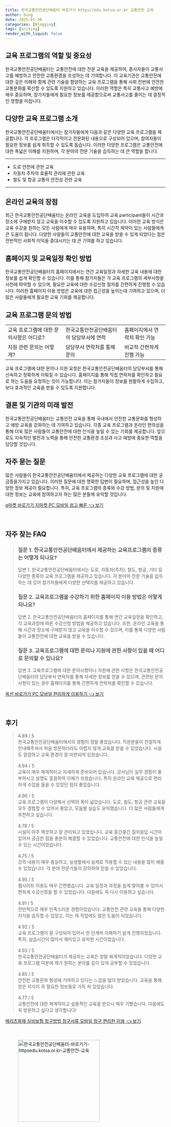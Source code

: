 ```yaml
---
title: 한국교통안전공단배움터 바로가기 https//edu.kotsa.or.kr 교통안전 교육
author: bing
date: 2025-01-30
categories: [Blogging]
tags: [writing]
render_with_liquid: false
---
```



<h2 id='교육 프로그램의 역할 및 중요성'>교육 프로그램의 역할 및 중요성</h2>

<p>한국교통안전공단배움터는 교통안전에 대한 전문 교육을 제공하여, 종사자들이 교통사고를 예방하고 안전한 교통환경을 조성하는 데 기여합니다. 이 교육기관은 교통안전에 대한 깊은 이해와 함께 관련 기술을 함양하는 교육 프로그램을 통해 사회 전반에 안전한 교통문화를 확산할 수 있도록 지원하고 있습니다. 이러한 역할은 특히 교통사고 예방에 매우 중요하며, 참가자들에게 필요한 정보를 제공함으로써 교통사고를 줄이는 데 결정적인 영향을 미칩니다.</p>

<h2 id='다양한 교육 프로그램 소개'>다양한 교육 프로그램 소개</h2>

<p>한국교통안전공단배움터에서는 참가자들에게 다음과 같은 다양한 교육 프로그램을 제공합니다. 각 프로그램은 다각적이고 전문화된 내용으로 구성되어 있으며, 참여자들이 필요한 정보를 쉽게 취득할 수 있도록 돕습니다. 이러한 다양한 프로그램은 교통안전에 대한 폭넓은 이해를 지원하며, 각 분야의 전문 기술을 습득하는 데 큰 역할을 합니다.</p>

<hr />

<ul>
    <li>도로 안전에 관한 교육</li>
    <li>자동차 주차의 효율적 관리에 관한 교육</li>
    <li>철도 및 항공 교통의 안전성 관련 교육</li>
</ul>

<hr />

<h2 id='온라인 교육의 장점'>온라인 교육의 장점</h2>

<p>최근 한국교통안전공단배움터는 온라인 교육을 도입하여 교육 participant들이 시간과 장소에 구애받지 않고 교육을 이수할 수 있도록 지원하고 있습니다. 이러한 교육 방식은 교육 수강을 원하는 모든 사람에게 매우 유용하며, 특히 시간적 제약이 있는 사람들에게 큰 도움이 됩니다. 다양한 사람들이 교통안전에 대한 교육을 받을 수 있게 되었다는 점은 전반적인 사회적 이익을 증대시키는 데 큰 기여를 하고 있습니다.</p>

<h2 id='홈페이지 및 교육일정 확인 방법'>홈페이지 및 교육일정 확인 방법</h2>

<p>한국교통안전공단배움터의 홈페이지에서는 연간 교육일정과 자세한 교육 내용에 대한 정보를 쉽게 확인할 수 있습니다. 이를 통해 참가자들은 각 교육 프로그램의 세부사항을 사전에 파악할 수 있으며, 필요한 교육에 대한 수강신청 절차를 간편하게 진행할 수 있습니다. 이러한 홈페이지 이용 방법은 교육에 대한 접근성을 높이는데 기여하고 있으며, 더 많은 사람들에게 필요한 교육 기회를 제공합니다.</p>

<h2 id='교육 프로그램 문의 방법'>교육 프로그램 문의 방법</h2>

<table>
    <tr>
        <td>교육 프로그램에 대한 문의사항은 어디로?</td>
        <td>한국교통안전공단배움터의 담당부서에 연락</td>
        <td>홈페이지에서 연락처 확인 가능</td>
    </tr>
    <tr>
        <td>지원 관련 문의는 어떻게?</td>
        <td>담당부서 연락처를 통해 문의</td>
        <td>비교적 간편하게 진행 가능</td>
    </tr>
</table>

<p>교육 프로그램에 대한 문의나 지원 요청은 한국교통안전공단배움터의 담당부서를 통해 신속하고 정확하게 이뤄질 수 있습니다. 홈페이지를 통해 직접 연락처를 확인하고 필요로 하는 도움을 요청하는 것이 가능합니다. 이는 참가자들이 정보를 원활하게 수집하고, 보다 효과적인 교육을 받을 수 있도록 지원합니다.</p>

<h2 id='결론 및 기관의 미래 발전'>결론 및 기관의 미래 발전</h2>

<p>한국교통안전공단배움터는 교통안전 교육을 통해 국내에서 안전한 교통문화를 형성하고 예방 교육을 강화하는 데 기여하고 있습니다. 각종 교육 프로그램과 온라인 편의성을 통해 더욱 많은 사람들이 교통안전에 대한 인식을 높일 수 있는 기회를 제공합니다. 앞으로도 지속적인 발전과 노력을 통해 안전한 교통환경 조성과 사고 예방에 중요한 역할을 담당할 것입니다.</p>

<h2 id='자주 묻는 질문'>자주 묻는 질문</h2>

<p>많은 사람들이 한국교통안전공단배움터에서 제공하는 다양한 교육 프로그램에 대한 궁금증을가지고 있습니다. 이러한 질문에 대한 명확한 답변이 필요하며, 접근성을 높인 다양한 정보 제공이 필요합니다. 특히, 교육 프로그램의 종류와 수강 방법, 문의 및 지원에 대한 정보는 교육에 참여하고자 하는 많은 분들께 유익할 것입니다.</p>


<p><a class="click-button" title="g마켓 바로가기 지마켓 PC 모바일 쉽고 빠른" href="https://purplelist.github.io/posts/g%EB%A7%88%EC%BC%93-%EB%B0%94%EB%A1%9C%EA%B0%80%EA%B8%B0-%EC%A7%80%EB%A7%88%EC%BC%93-PC-%EB%AA%A8%EB%B0%94%EC%9D%BC-%EC%89%BD%EA%B3%A0-%EB%B9%A0%EB%A5%B8/" rel="dofollow">g마켓 바로가기 지마켓 PC 모바일 쉽고 빠른 👈 보기</a></p><br>
<h2 id='자주_찾는_FAQ'>자주 찾는 FAQ</h2>
<div itemscope="" itemtype="https://schema.org/FAQPage"> 
<blockquote> 
<div itemscope="" itemprop="mainEntity" itemtype="https://schema.org/Question"> 
<h3 itemprop="name">질문 1. 한국교통안전공단배움터에서 제공하는 교육프로그램의 종류는 어떻게 되나요?</h3> 
<div itemscope="" itemprop="acceptedAnswer" itemtype="https://schema.org/Answer"> 
<span itemprop="text"> 
<p>답변 1. 한국교통안전공단배움터에서는 도로, 자동차(주차), 철도, 항공, 기타 등 다양한 종류의 교육 프로그램을 제공하고 있습니다. 각 분야의 전문 기술을 습득하는 데 있어 참가자들에게 다양한 선택지를 제공하고 있습니다.</p> 
</span> 
</div> 
</div> 
<div itemscope="" itemprop="mainEntity" itemtype="https://schema.org/Question"> 
<h3 itemprop="name">질문 2. 교육프로그램을 수강하기 위한 홈페이지 이용 방법은 어떻게 되나요?</h3> 
<div itemscope="" itemprop="acceptedAnswer" itemtype="https://schema.org/Answer"> 
<span itemprop="text"> 
<p>답변 2. 한국교통안전공단배움터의 홈페이지를 통해 연간 교육일정을 확인하고, 각 교육과정에 따른 수강신청 방법을 제공하고 있습니다. 또한, 온라인 교육을 통해 시간과 장소에 구애받지 않고 교육을 이수할 수 있으며, 이를 통해 다양한 사람들이 교통안전에 대한 교육을 받을 수 있습니다.</p> 
</span> 
</div> 
</div> 
<div itemscope="" itemprop="mainEntity" itemtype="https://schema.org/Question"> 
<h3 itemprop="name">질문 3. 교육프로그램에 대한 문의나 지원에 관한 사항이 있을 때 어디로 문의할 수 있나요?</h3> 
<div itemscope="" itemprop="acceptedAnswer" itemtype="https://schema.org/Answer"> 
<span itemprop="text"> 
<p>답변 3. 교육프로그램에 대한 문의사항이나 지원에 관한 사항은 한국교통안전공단배움터의 담당부서 연락처를 통해 자세한 정보를 얻을 수 있으며, 관련된 문의사항이 있는 경우 홈페이지를 통해 간편하게 연락처를 확인할 수 있습니다.</p> 
</span> 
</div> 
</div> 
</blockquote> 
</div>
<p><a class="click-button" title="옥션 바로가기 PC 모바일 편리하게 이용하기" href="https://purplelist.github.io/posts/%EC%98%A5%EC%85%98-%EB%B0%94%EB%A1%9C%EA%B0%80%EA%B8%B0-PC-%EB%AA%A8%EB%B0%94%EC%9D%BC-%ED%8E%B8%EB%A6%AC%ED%95%98%EA%B2%8C-%EC%9D%B4%EC%9A%A9%ED%95%98%EA%B8%B0/" rel="dofollow">옥션 바로가기 PC 모바일 편리하게 이용하기 👈 보기</a></p><br>
<h2 id='후기'>후기</h2>
<div itemscope itemtype="https://schema.org/Product">
  <blockquote>
  <div itemprop="review" itemscope itemtype="https://schema.org/Review">
      <div itemprop="reviewRating" itemscope itemtype="https://schema.org/Rating"> <span itemprop="ratingValue">4.89</span> / <span itemprop="bestRating">5</span> </div>
      <span itemprop="reviewBody">한국교통안전공단배움터에서의 경험이 정말 좋았습니다. 직원분들이 친절하게 안내해주셔서 처음 방문하더라도 어렵지 않게 교육을 받을 수 있었습니다. 시설도 깔끔하고 교육 환경이 잘 마련되어 있었습니다.</span>
  </div>
  <br>
  <div itemprop="review" itemscope itemtype="https://schema.org/Review">
      <div itemprop="reviewRating" itemscope itemtype="https://schema.org/Rating"> <span itemprop="ratingValue">4.94</span> / <span itemprop="bestRating">5</span> </div>
      <span itemprop="reviewBody">교육이 매우 체계적이고 자세하게 준비되어 있습니다. 강사님이 실무 경험이 풍부하시고 설명도 깔끔하여 이해가 쉬웠습니다. 특히 온라인 교육 제공으로 편리하게 수업을 들을 수 있었던 점이 좋았습니다.</span>
  </div>
  <br>
  <div itemprop="review" itemscope itemtype="https://schema.org/Review">
      <div itemprop="reviewRating" itemscope itemtype="https://schema.org/Rating"> <span itemprop="ratingValue">4.96</span> / <span itemprop="bestRating">5</span> </div>
      <span itemprop="reviewBody">교육 프로그램이 다양해서 선택의 폭이 넓었습니다. 도로, 철도, 항공 관련 교육을 모두 경험할 수 있어서 좋았고, 모둠별 실습도 유익했습니다. 더 많은 사람들에게 추천하고 싶습니다.</span>
  </div>
  <br>
  <div itemprop="review" itemscope itemtype="https://schema.org/Review">
      <div itemprop="reviewRating" itemscope itemtype="https://schema.org/Rating"> <span itemprop="ratingValue">4.78</span> / <span itemprop="bestRating">5</span> </div>
      <span itemprop="reviewBody">시설이 아주 깨끗하고 잘 관리되고 있었습니다. 교육 중간중간 질의응답 시간이 있어서 궁금한 점을 충분히 해결할 수 있었습니다. 교통안전에 대한 인식을 높일 수 있는 시간이었습니다.</span>
  </div>
  <br>
  <div itemprop="review" itemscope itemtype="https://schema.org/Review">
      <div itemprop="reviewRating" itemscope itemtype="https://schema.org/Rating"> <span itemprop="ratingValue">4.75</span> / <span itemprop="bestRating">5</span> </div>
      <span itemprop="reviewBody">강의 내용이 매우 충실하고, 실생활에서 실제로 적용할 수 있는 내용을 많이 배울 수 있었습니다. 각 분야 전문가들이 강의하여 믿을 수 있었습니다.</span>
  </div>
  <br>
  <div itemprop="review" itemscope itemtype="https://schema.org/Review">
      <div itemprop="reviewRating" itemscope itemtype="https://schema.org/Rating"> <span itemprop="ratingValue">4.95</span> / <span itemprop="bestRating">5</span> </div>
      <span itemprop="reviewBody">웹사이트 이용도 매우 간편했습니다. 교육 일정과 과정을 쉽게 찾아볼 수 있어서 편하게 수강신청을 할 수 있었습니다. 다음에도 꼭 다시 이용하고 싶습니다.</span>
  </div>
  <br>
  <div itemprop="review" itemscope itemtype="https://schema.org/Review">
      <div itemprop="reviewRating" itemscope itemtype="https://schema.org/Rating"> <span itemprop="ratingValue">4.91</span> / <span itemprop="bestRating">5</span> </div>
      <span itemprop="reviewBody">전반적으로 매우 만족스러운 경험이었습니다. 교통안전 관련 교육을 통해 다양한 지식을 습득할 수 있었고, 이는 제 직업에도 많은 도움이 되었습니다.</span>
  </div>
  <br>
  <div itemprop="review" itemscope itemtype="https://schema.org/Review">
      <div itemprop="reviewRating" itemscope itemtype="https://schema.org/Rating"> <span itemprop="ratingValue">4.92</span> / <span itemprop="bestRating">5</span> </div>
      <span itemprop="reviewBody">교육 프로그램이 잘 구성되어 있어서 한 단계씩 이해하기 쉽게 진행되었습니다. 특히, 실습시간이 많아서 재미있고 유익한 시간이었습니다.</span>
  </div>
  <br>
  <div itemprop="review" itemscope itemtype="https://schema.org/Review">
      <div itemprop="reviewRating" itemscope itemtype="https://schema.org/Rating"> <span itemprop="ratingValue">4.93</span> / <span itemprop="bestRating">5</span> </div>
      <span itemprop="reviewBody">한국교통안전공단배움터가 제공하는 교육은 정말 체계적이었습니다. 다양한 교육 프로그램 덕분에 제가 원하는 분야를 깊이 있게 공부할 수 있었습니다.</span>
  </div>
  <br>
  <div itemprop="review" itemscope itemtype="https://schema.org/Review">
      <div itemprop="reviewRating" itemscope itemtype="https://schema.org/Rating"> <span itemprop="ratingValue">4.85</span> / <span itemprop="bestRating">5</span> </div>
      <span itemprop="reviewBody">안전한 교통문화 형성에 기여하고 있다는 느낌을 많이 받았습니다. 교육을 통해 얻은 지식이 꼭 필요한 정보들로 가득 차 있었습니다.</span>
  </div>
  <br>
  <div itemprop="review" itemscope itemtype="https://schema.org/Review">
      <div itemprop="reviewRating" itemscope itemtype="https://schema.org/Rating"> <span itemprop="ratingValue">4.77</span> / <span itemprop="bestRating">5</span> </div>
      <span itemprop="reviewBody">교통안전에 대한 체계적이고 실용적인 교육을 받으니 매우 기뻤습니다. 다음에도 꼭 방문하고 싶다고 생각합니다!</span>
  </div>
  </blockquote>
</div>
<p><a class="click-button" title="메리츠화재 실비보험 청구방법 청구서류 모바일 청구 편리한 이용" href="https://purplelist.github.io/posts/%EB%A9%94%EB%A6%AC%EC%B8%A0%ED%99%94%EC%9E%AC-%EC%8B%A4%EB%B9%84%EB%B3%B4%ED%97%98-%EC%B2%AD%EA%B5%AC%EB%B0%A9%EB%B2%95-%EC%B2%AD%EA%B5%AC%EC%84%9C%EB%A5%98-%EB%AA%A8%EB%B0%94%EC%9D%BC-%EC%B2%AD%EA%B5%AC-%ED%8E%B8%EB%A6%AC%ED%95%9C-%EC%9D%B4%EC%9A%A9/" rel="dofollow">메리츠화재 실비보험 청구방법 청구서류 모바일 청구 편리한 이용 👈 보기</a></p><br>
<figure class="image"><img src="https://purplelist.github.io/assets/img/thumbnail/한국교통안전공단배움터-바로가기-httpsedu.kotsa.or.kr-교통안전-교육.webp" alt="한국교통안전공단배움터-바로가기-httpsedu.kotsa.or.kr-교통안전-교육" width="256" height="256"></figure>